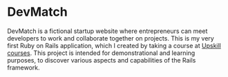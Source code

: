 # DevMatch

DevMatch is a fictional startup website where entrepreneurs can meet developers to work and collaborate together on projects.
This is my very first Ruby on Rails application, which I created by taking a course at [Upskill courses](http://upskillcourses.com/).
This project is intended for demonstrational and learning purposes, to discover various aspects and capabilities of the Rails framework.
